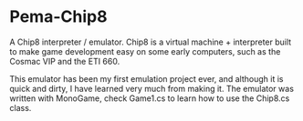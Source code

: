 # Pema-Chip8
A Chip8 interpreter / emulator.
Chip8 is a virtual machine + interpreter built to make game development easy on some early computers, such as the Cosmac VIP and the ETI 660.

This emulator has been my first emulation project ever, and although it is quick and dirty, I have learned very much from making it.
The emulator was written with MonoGame, check Game1.cs to learn how to use the Chip8.cs class.
